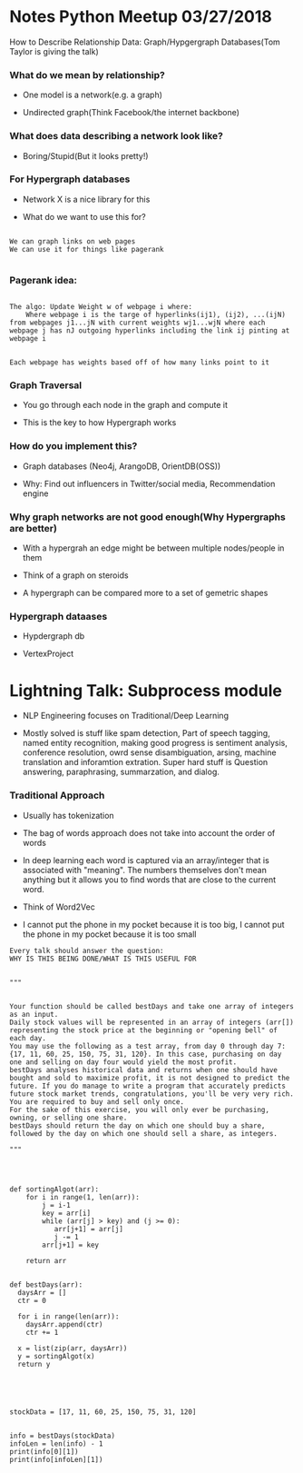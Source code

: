# Notes Python Meetup 03/27/2018

How to Describe Relationship Data: Graph/Hypgergraph Databases(Tom Taylor is giving the talk)

### What do we mean by relationship?

* One model is a network(e.g. a graph)

* Undirected graph(Think Facebook/the internet backbone)

### What does data describing a network look like?

* Boring/Stupid(But it looks pretty!)

### For Hypergraph databases

* Network X is a nice library for this

* What do we want to use this for?

```

We can graph links on web pages
We can use it for things like pagerank


```

### Pagerank idea:

```

The algo: Update Weight w of webpage i where:
	Where webpage i is the targe of hyperlinks(ij1), (ij2), ...(ijN) from webpages j1...jN with current weights wj1...wjN where each webpage j has nJ outgoing hyperlinks including the link ij pinting at webpage i


Each webpage has weights based off of how many links point to it

```

### Graph Traversal

* You go through each node in the graph and compute it

* This is the key to how Hypergraph works

### How do you implement this?

* Graph databases (Neo4j, ArangoDB, OrientDB(OSS))

* Why: Find out influencers in Twitter/social media, Recommendation engine

### Why graph networks are not good enough(Why Hypergraphs are better)

* With a hypergrah an edge might be between multiple nodes/people in them

* Think of a graph on steroids

* A hypergraph can be compared more to a set of gemetric shapes

### Hypergraph dataases

* Hypdergraph db

* VertexProject




# Lightning Talk: Subprocess module

* NLP Engineering focuses on Traditional/Deep Learning

* Mostly solved is stuff like spam detection, Part of speech tagging, named entity recognition, making good progress is sentiment analysis, conference resolution, owrd sense disambiguation, arsing, machine translation and inforamtion extration.  Super hard stuff is Question answering, paraphrasing, summarzation, and dialog.  

### Traditional Approach

* Usually has tokenization

* The bag of words approach does not take into account the order of words

* In deep learning each word is captured via an array/integer that is associated with "meaning".  The numbers themselves don't mean anything but it allows you to find words that are close to the current word.  

* Think of Word2Vec

* I cannot put the phone in my pocket because it is too big, I cannot put the phone in my pocket because it is too small



```
Every talk should answer the question:
WHY IS THIS BEING DONE/WHAT IS THIS USEFUL FOR
```

```python3

"""


Your function should be called bestDays and take one array of integers as an input.
Daily stock values will be represented in an array of integers (arr[]) representing the stock price at the beginning or "opening bell" of each day.
You may use the following as a test array, from day 0 through day 7: {17, 11, 60, 25, 150, 75, 31, 120}. In this case, purchasing on day one and selling on day four would yield the most profit.
bestDays analyses historical data and returns when one should have bought and sold to maximize profit, it is not designed to predict the future. If you do manage to write a program that accurately predicts future stock market trends, congratulations, you'll be very very rich.
You are required to buy and sell only once.
For the sake of this exercise, you will only ever be purchasing, owning, or selling one share.
bestDays should return the day on which one should buy a share, followed by the day on which one should sell a share, as integers.

"""




def sortingAlgot(arr):
    for i in range(1, len(arr)):
        j = i-1 
        key = arr[i]
        while (arr[j] > key) and (j >= 0):
           arr[j+1] = arr[j]
           j -= 1
        arr[j+1] = key
      
    return arr
      

def bestDays(arr):
  daysArr = []
  ctr = 0
  
  for i in range(len(arr)):
    daysArr.append(ctr)
    ctr += 1 
    
  x = list(zip(arr, daysArr))
  y = sortingAlgot(x)
  return y
  
  



stockData = [17, 11, 60, 25, 150, 75, 31, 120]


info = bestDays(stockData)
infoLen = len(info) - 1
print(info[0][1])
print(info[infoLen][1])



```